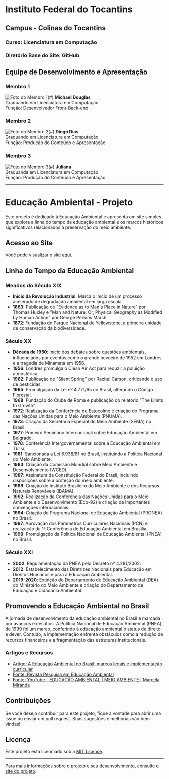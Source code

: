 # Instituto Federal do Tocantins
## Campus - Colinas do Tocantins
### Curso: Licenciatura em Computação

### Diretório Base do Site: GitHub 

## Equipe de Desenvolvimento e Apresentação

### Membro 1
![Foto do Membro 1](https://avatars.githubusercontent.com/u/105525805?v=4.jpg)(#)
**Michael Douglas**  
Graduando em Licenciatura em Computação  
Função: Desenvolvedor Front-Back-end

### Membro 2
![Foto do Membro 2](https://avatars.githubusercontent.com/u/104952652?v=4.jpg)(#)
**Diego Dias**  
Graduando em Licenciatura em Computação  
Função: Produção do Conteúdo e Apresentação

### Membro 3
![Foto do Membro 3](https://avatars.githubusercontent.com/u/113299679?v=4.jpg)(#)
**Juliana**  
Graduanda em Licenciatura em Computação  
Função: Produção do Conteúdo e Apresentação  

---

# Educação Ambiental - Projeto

Este projeto é dedicado à Educação Ambiental e apresenta um site simples que explora a linha do tempo da educação ambiental e os marcos históricos significativos relacionados à preservação do meio ambiente.

## Acesso ao Site

Você pode visualizar o site [aqui](https://michaeldouglasca.github.io/Educacao-Ambiental-IFTO-Colinas-do-Tocantins/).

## Linha do Tempo da Educação Ambiental

### Meados do Século XIX

- **Início da Revolução Industrial**: Marca o início de um processo acelerado de degradação ambiental em larga escala.
- **1863**: Publicação de "Evidence as to Man's Place in Nature" por Thomas Huxley e "Man and Nature: Or, Physical Geography as Modified by Human Action" por George Perkins Marsh.
- **1872**: Fundação do Parque Nacional de Yellowstone, a primeira unidade de conservação da biodiversidade.

### Século XX

- **Década de 1950**: Início dos debates sobre questões ambientais, influenciados por eventos como o grande nevoeiro de 1952 em Londres e a tragédia de Minamata em 1956.
- **1956**: Londres promulga o Clean Air Act para reduzir a poluição atmosférica.
- **1962**: Publicação de "Silent Spring" por Rachel Carson, criticando o uso de pesticidas.
- **1965**: Promulgação da Lei nº 4.771/65 no Brasil, alterando o Código Florestal.
- **1968**: Fundação do Clube de Roma e publicação do relatório "The Limits to Growth".
- **1972**: Realização da Conferência de Estocolmo e criação do Programa das Nações Unidas para o Meio Ambiente (PNUMA).
- **1973**: Criação da Secretaria Especial do Meio Ambiente (SEMA) no Brasil.
- **1977**: Primeiro Seminário Internacional sobre Educação Ambiental em Belgrado.
- **1978**: Conferência Intergovernamental sobre a Educação Ambiental em Tblisi.
- **1981**: Sancionada a Lei 6.938/81 no Brasil, instituindo a Política Nacional do Meio Ambiente.
- **1983**: Criação da Comissão Mundial sobre Meio Ambiente e Desenvolvimento (WCED).
- **1987**: Assinatura da Constituição Federal do Brasil, incluindo disposições sobre a proteção do meio ambiente.
- **1989**: Criação do Instituto Brasileiro do Meio Ambiente e dos Recursos Naturais Renováveis (IBAMA).
- **1992**: Realização da Conferência das Nações Unidas para o Meio Ambiente e o Desenvolvimento (Eco-92) e criação de importantes convenções internacionais.
- **1994**: Criação do Programa Nacional de Educação Ambiental (PRONEA) no Brasil.
- **1997**: Aprovação dos Parâmetros Curriculares Nacionais (PCN) e realização da 1ª Conferência de Educação Ambiental em Brasília.
- **1999**: Promulgação da Política Nacional de Educação Ambiental (PNEA) no Brasil.

### Século XXI

- **2002**: Regulamentação da PNEA pelo Decreto nº 4.281/2002.
- **2012**: Estabelecimento das Diretrizes Nacionais para Educação em Direitos Humanos e para a Educação Ambiental.
- **2019-2020**: Extinção do Departamento de Educação Ambiental (DEA) do Ministério do Meio Ambiente e criação do Departamento de Educação e Cidadania Ambiental.

## Promovendo a Educação Ambiental no Brasil

A jornada de desenvolvimento da educação ambiental no Brasil é marcada por avanços e desafios. A Política Nacional de Educação Ambiental (PNEA) de 1999 foi um marco, conferindo à educação ambiental o status de direito e dever. Contudo, a implementação enfrenta obstáculos como a redução de recursos financeiros e a fragmentação das estruturas institucionais.

### Artigos e Recursos

- [Artigo: A Educação Ambiental no Brasil: marcos legais e implementação curricular](#)
- [Fonte: Revista Pesquisa em Educação Ambiental](#)
- [Fonte: YouTube - EDUCAÇÃO AMBIENTAL | MEIO AMBIENTE | Marcela Miranda](#)

## Contribuições

Se você deseja contribuir para este projeto, fique à vontade para abrir uma issue ou enviar um pull request. Suas sugestões e melhorias são bem-vindas!

## Licença

Este projeto está licenciado sob a [MIT License](LICENSE).

---

Para mais informações sobre o projeto e seu desenvolvimento, consulte o [site do projeto](https://michaeldouglasca.github.io/Educacao-Ambiental-IFTO-Colinas-do-Tocantins/).